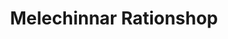 ---
title: "Melechinnar Rationshop"
url: /melechinnar/melechinnar-rationshop/
shop: Lebensmittel
---